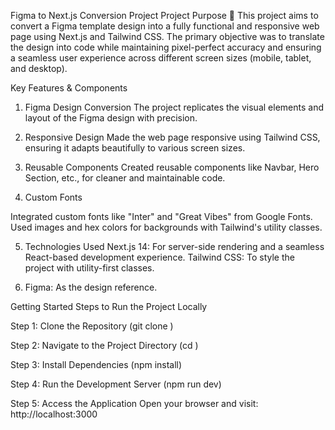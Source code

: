 Figma to Next.js Conversion Project
Project Purpose 🎯
This project aims to convert a Figma template design into a fully functional and responsive web page using Next.js and Tailwind CSS. The primary objective was to translate the design into code while maintaining pixel-perfect accuracy and ensuring a seamless user experience across different screen sizes (mobile, tablet, and desktop).

Key Features & Components

1. Figma Design Conversion
The project replicates the visual elements and layout of the Figma design with precision.

2. Responsive Design
Made the web page responsive using Tailwind CSS, ensuring it adapts beautifully to various screen sizes.

3. Reusable Components
Created reusable components like Navbar, Hero Section, etc., for cleaner and maintainable code.

4. Custom Fonts

Integrated custom fonts like "Inter" and "Great Vibes" from Google Fonts.
Used images and hex colors for backgrounds with Tailwind's utility classes.

5. Technologies Used 
Next.js 14: For server-side rendering and a seamless React-based development experience.
Tailwind CSS: To style the project with utility-first classes.

6. Figma: As the design reference.

Getting Started 
Steps to Run the Project Locally

Step 1: Clone the Repository (git clone <repository-url>)

Step 2: Navigate to the Project Directory (cd <project-folder>)

Step 3: Install Dependencies (npm install)

Step 4: Run the Development Server (npm run dev)

Step 5: Access the Application
Open your browser and visit: http://localhost:3000
